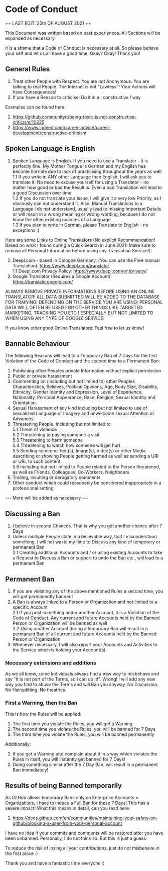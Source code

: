 # Code of Conduct
++ LAST EDIT: 25th OF AUGUST 2021 ++

This Document was written based on past experiences. All Sections will be expanded as necessary.

It is a shame that a Code of Conduct is necessary at all. So please behave your self and let us all have a good time. Okay? Okay! Thank you!

## General Rules
1. Treat other People with Respect. You are not Anonymous. You are talking to real People. The Internet is not "Lawless"! Your Actions will have Consequences!
2. If you have a Reason to criticise: Do it in a ! constructive ! way

Examples can be found here:
1. https://github.community/t/being-toxic-is-not-constructive-criticism/10225
2. https://www.indeed.com/career-advice/career-development/constructive-criticism

## Spoken Language is English
1. Spoken Language is English. If you need to use a Translator - it is perfectly fine. My Mother Tongue is German and my English has become horrible due to lack of practicising throughout the years as well<br>
1.1 If you write in ANY other Language than English, I will ask you to translate it. No need to excuse yourself for using a Translator - no matter how good or bad the Result is. Even a bad Translation will lead to a good Discussion over time<br>
1.2 If you do not translate your Issue, I will give it a very low Priority, as I obviously can not understand it. Also: Manual Translations to a Language I do not understand, usually lead to missing Important Details or will result in a wrong meaning or wrong wording, because I do not know the often existing nuances of a Language<br>
1.3 If you plan to write in German, please Translate to English - no exceptions :)

Here are some Links to Online Translators (No explicit Recommendation! Based on what I found during a Quick Search in June 2021! Make sure to remove all Personal Information before using any Translation Service!):
1. Deepl.com - based in Cologne Germany. (You can use the Free manual Translation): https://www.deepl.com/translator <br>
1.1 Deepl.com Privacy Policy: https://www.deepl.com/en/privacy/ <br>
2. Google Translator (Requires a Google Account): https://translate.google.com/

ALWAYS REMOVE PRIVATE INFORMATIONS BEFORE USING AN ONLINE TRANSLATOR! ALL DATA SUBMITTED WILL BE ADDED TO THE DATABASE FOR TRAINING! DEPENDING ON THE SERVICE YOU ARE USING: PERSONAL DATA WILL OFTEN BE USED FOR OTHER THINGS LIKE TARGETED MARKETING, TRACKING YOU ETC.! ESPECIALLY BUT NOT LIMITED TO WHEN USING ANY TYPE OF GOOGLE SERVICE!

If you know other good Online Translators: Feel free to let us know!

## Bannable Behaviour
The following Reasons will lead to a Temporary Ban of 7 Days for the first Violation of the Code of Conduct and the second time to a Permanent Ban:

1. Publishing other Peoples private Information without explicit permission
2. Public or private harassment
3. Commenting on (including but not limited to) other Peoples Characteristics, Believes, Political Opinions, Age, Body Size, Disability, Ethnicity, Gender Identity and Expression, Level of Experience, Nationality, Personal Appearance, Race, Religion, Sexual Identity and Orientation.
4. Sexual Harassment of any kind including but not limited to use of sexualized Language or Imagery and unwelcome sexual Attention or Advances
5. Threatening People. Including but not limited to<br>
5.1 Threat of violence<br>
5.2 Threatening to paying someone a visit<br>
5.3 Threatening to harm someone<br>
5.4 Threatening to watch how someone will get hurt<br>
5.5 Sending someone Text(s), Image(s), Video(s) or other Media describing or showing People getting harmed as well as sending a URI or URL to such content<br>
5.6 Including but not limited to People related to the Person threatened, as well as Friends, Colleagues, Co-Workers, Neighbours<br>
6. Trolling, insulting or derogatory comments
7. Other conduct which could reasonably be considered inappropriate in a professional setting

--- More will be added as necessary ---

## Discussing a Ban
1. I believe in second Chances. That is why you get another chance after 7 Days
2. Unless multiple People state in a believable way, that I misunderstood something, I will not waste my time to Discuss any kind of temporary or permanent Ban<br>
2.1 Creating additional Accounts and / or using existing Accounts to fake a Request to Discuss a Ban or support to undo the Ban etc., will lead to a permanent Ban

## Permanent Ban
1. If you are violating any of the above mentioned Rules a second time, you will get permanently banned!
2. A Ban is always linked to a Person or Organization and not limited to a specific Account<br>
2.1 If you post something under another Account, it is a Violation of the Code of Conduct. Any current and future Accounts held by the Banned Person or Organization will be banned as well<br>
2.2 Using another Account during a temporary Ban will result in a permanent Ban of all current and future Accounts held by the Banned Person or Organization<br>
3. Whenever necessary, I will also report your Accounts and Activities to the Service which is holding your Account(s)

### Necessary extensions and additions
As we all know, some Individuals always find a new way to misbehave and say "It is not part of the Terms, so I can do it!". Wrong! I will add any new way you find to abuse the Terms and will Ban you anyway. No Discussion. No Hairsplitting. No theatrics.

### First a Warning, then the Ban
This is how the Rules will be applied:
1. The first time you violate the Rules, you will get a Warning
2. The second time you violate the Rules, you will be banned for 7 Days
3. The third time you violate the Rules, you will be banned permanently

Additionally:
1. If you get a Warning and complain about it in a way which violates the Rules in itself, you will instantly get banned for 7 Days!
2. Doing something similar after the 7 Day Ban, will result in a permanent Ban immediately!

## Results of being Banned temporarily
As GitHub allows temporary Bans only on Enterprise Accounts = Organizations, I have to induce a Full Ban for these 7 Days! This has a severe impact! What this means in detail, can you read here:
1. https://docs.github.com/en/communities/maintaining-your-safety-on-github/blocking-a-user-from-your-personal-account

I have no Idea if your commits and comments will be restored after you have been unbanned. Personally, I do not think so. But this is just a guess.

To reduce the risk of losing all your contributions, just do not misbehave in the first place :)

Thank you and have a fantastic time everyone :)
